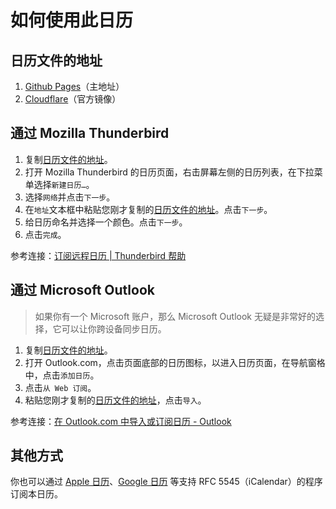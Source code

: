 # 如何使用此日历  

## 日历文件的地址  
1. [Github Pages][ghics]（主地址）  
2. [Cloudflare][cfics]（官方镜像）  

## 通过 Mozilla Thunderbird  
1. 复制[日历文件的地址][ics]。  
2. 打开 Mozilla Thunderbird 的日历页面，右击屏幕左侧的日历列表，在下拉菜单选择`新建日历…`。  
3. 选择`网络`并点击`下一步`。  
4. 在`地址`文本框中粘贴您刚才复制的[日历文件的地址][ics]。点击`下一步`。  
5. 给日历命名并选择一个颜色。点击`下一步`。  
6. 点击`完成`。  

参考连接：[订阅远程日历 | Thunderbird 帮助][thunderbirdhelp]  

## 通过 Microsoft Outlook  
> 如果你有一个 Microsoft 账户，那么 Microsoft Outlook 无疑是非常好的选择，它可以让你跨设备同步日历。  
1. 复制[日历文件的地址][ics]。  
2. 打开 Outlook.com，点击页面底部的日历图标，以进入日历页面，在导航窗格中，点击`添加日历`。  
3. 点击`从 Web 订阅`。
4. 粘贴您刚才复制的[日历文件的地址][ics]，点击`导入`。

参考连接：[在 Outlook.com 中导入或订阅日历 - Outlook][outlookhelp]  

## 其他方式
你也可以通过 [Apple 日历][applehelp]、[Google 日历][googlehelp] 等支持 RFC 5545（iCalendar）的程序订阅本日历。  

[ghics]: https://zhoushengdao.github.io/rocket_calendar/rocket_calendar.ics
[cfics]: https://rocket-calendar.pages.dev/rocket-calendar.ics
[ics]: #日历文件的地址
[thunderbirdhelp]: https://support.mozilla.org/zh-CN/kb/%E6%B7%BB%E5%8A%A0%E5%81%87%E6%9C%9F%E6%97%A5%E5%8E%86#w_ding-yue-yuan-cheng-ri-li
[outlookhelp]: https://support.microsoft.com/zh-cn/office/%E5%9C%A8-outlook-com-%E4%B8%AD%E5%AF%BC%E5%85%A5%E6%88%96%E8%AE%A2%E9%98%85%E6%97%A5%E5%8E%86-cff1429c-5af6-41ec-a5b4-74f2c278e98c#:~:text=%E7%84%B6%E5%90%8E%E9%80%89%E6%8B%A9%20%22%E5%AF%BC%E5%85%A5%22%E3%80%82-,%E8%AE%A2%E9%98%85%E6%97%A5%E5%8E%86,-%E6%B3%A8%E6%84%8F%3A%C2%A0%E5%BD%93%E6%82%A8
[applehelp]: https://support.apple.com/zh-cn/HT202361
[googlehelp]: https://support.google.com/calendar/answer/37100